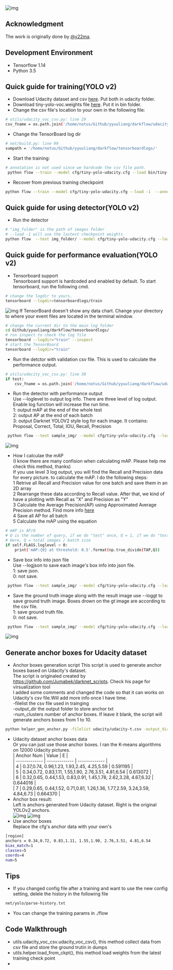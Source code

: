 ![img](showcases//1478732802681701702.jpg)

## Acknowledgment
The work is originally done by [@y22ma](https://github.com/y22ma/darkflow).    

## Development Environment

- Tensorflow 1.14
- Python 3.5

## Quick guide for training(YOLO v2)
- Download Udacity dataset and csv [here](https://github.com/udacity/self-driving-car/tree/master/annotations). Put both in udacity folder.
- Download tiny-yolo-voc.weights file [here](https://github.com/leetenki/YOLOtiny_v2_chainer/blob/master/tiny-yolo-voc.weights). Put it in bin folder.
- Change the csv file's location to your own in the following file: 
```bash
# utils/udacity_voc_csv.py: line 29
csv_fname = os.path.join('/home/notus/Github/yyuuliang/darkflow/udacity/udacity-t.csv')
```
- Change the TensorBoard log dir
```bash
# net/build.py: line 99
sumpath = '/home/notus/Github/yyuuliang/darkflow/tensorboardlogs/'
```
- Start the training:
```bash
# annotation is not used since we hardcode the csv file path.
 python flow --train --model cfg/tiny-yolo-udacity.cfg --load bin/tiny-yolo-voc.weights  --annotation udacity  --dataset udacity/object-dataset/
```
- Recover from previous training checkpoint
```bash
python flow --train --model cfg/tiny-yolo-udacity.cfg --load -1  --annotation udacity  --dataset udacity/object-dataset/ 
```

## Quick guide for using detector(YOLO v2)
- Run the detector
```bash
# "img_folder" is the path of images folder
# --load -1 will use the lastest checkpoint weights
python flow  --test img_folder/ --model cfg/tiny-yolo-udacity.cfg --load -1 --threshold 0.4 --gpu 0.7
```

## Quick guide for performance evaluation(YOLO v2)
- Tensorboard support  
Tensorboard support is hardcoded and enabled by default. To start tensorboard, run the following cmd.  
```bash
# change the logdir to yours.
tensorboard --logdir=tensorboardlogs/train
```
![img](showcases/tensorboard.png)
If TensorBoard doesn't show any data chart. Change your directory to where your event files are located in the terminal window.
```bash
# change the current dir to the main log folder
cd Github/yyuuliang/darkflow/tensorboardlogs/
# run inspect to check the log file
tensorboard --logdir="train" --inspect
# start the TensorBoard
tensorboard --logdir="train"
```
- Run the detctor with validation csv file. This is used to calculate the performance output.  
```bash
# utils/udacity_voc_csv.py: line 30
if test:
    csv_fname = os.path.join('/home/notus/Github/yyuuliang/darkflow/udacity/udacity-t.csv')
```
- Run the detector with performance output  
Use --loglevel to output log info. There are three level of log output. Enable log function will increase the run time.  
1: output mAP at the end of the whole test  
2: output AP at the end of each batch  
3: output Darknet YOLOV2 style log for each image. It contains: Proposal, Correct, Total, IOU, Recall, Precision  
```bash
 python flow --test sample_img/ --model cfg/tiny-yolo-udacity.cfg --load -1 --threshold 0.4 --gpu 0.7 --loglevel 3
```
![img](showcases/log.png)
- How I calculae the mAP  
(I know there are many confision when calculating mAP. Please help me check this method, thanks)  
If you use level 3 log output, you will find the Recall and Precision data for every picture. to calculate the mAP. I do the following steps:    
1 Retrive all Recall and Precision value for one batch and save them in an 2D array  
2 Rearrange these data according to Recall value. After that, we kind of have a plotting with Recall as "X" and Precision as "Y"  
3 Calculate the Average Precision(AP) using Approximated Average Precision method. Find more info [here](https://sanchom.wordpress.com/tag/average-precision/)  
4 Save all AP for all batch  
5 Calculate the mAP using the equation  
```bash
# mAP is AP/Q
# Q is the number of query, if we do "test" once, Q = 1, if we do "test" twice, Q = 2
# Here, Q = total images / batch size
if self.FLAGS.loglevel > 0:
    print('mAP:{0} at threshold: 0.5'.format(np.true_divide(TAP,Q))
````
- Save box info into json file  
Use --logjson to save each image's box info into json file.  
1: save json.   
0: not save.  
```bash
 python flow --test sample_img/ --model cfg/tiny-yolo-udacity.cfg --load -1 --threshold 0.4 --gpu 0.7 --logjson 1
```
- Save the ground truth image along with the result image
use --loggt to save ground truth image. Boxes drown on the gt image are according to the csv file.  
1: save ground truth file.   
0: not save.  
```bash
 python flow --test sample_img/ --model cfg/tiny-yolo-udacity.cfg --load -1 --threshold 0.4 --gpu 0.7 --loggt 1
```
![img](showcases/gt.png)
## Generate anchor boxes for Udacity dataset
- Anchor boxes generation script
This script is used to generate anchor boxes based on Udacity's dataset.  
The script is originaled created by https://github.com/Jumabek/darknet_scripts. Check his page for virsualization tool  
I added some comments and changed the code so that it can works on Udacity's csv file.Will add more info once I have time.  
-filelist the csv file used in trainging  
-output_dir the output folder to store anchor txt  
-num_clusters number of anchor boxes. If leave it blank, the script will generate anchors boxes from 1 to 10.  
```bash
python helper_gen_anchor.py -filelist udacity/udacity-t.csv -output_dir generated_anchors -num_clusters 5
```
- Udacity dataset anchor boxes data  
Or you can just use those anchor boxes. I ran the K-means algorithms on 12000 Udacity pictures.  
| Anchor Num    | Value         | E             |  
| ------------- | ------------- | ------------- |  
| 4 | 0.37,0.74, 0.96,1.23, 1.93,2.45, 4.25,5.59  | 0.591195  |  
| 5 | 0.34,0.72, 0.83,1.11, 1.55,1.90, 2.76,3.51, 4.81,6.54  | 0.613072  |  
| 6 | 0.32,0.65, 0.44,1.53, 0.83,0.91, 1.45,1.78, 2.62,3.28, 4.67,6.32 | 0.644016 |  
| 7 | 0.29,0.65, 0.44,1.52, 0.71,0.81, 1.26,1.36, 1.77,2.59, 3.24,3.59, 4.84,6.73 | 0.664370 |  
- Anchor box result:  
Left is anchors generated from Udacity dataset. Right is the original YOLOv2 anchors.  
![img](showcases/anchors5.png)
![img](showcases/anchors55.png)
- Use anchor boxes  
Replace the cfg's anchor data with your own's
````bash
[region]
anchors = 0.34,0.72, 0.83,1.11, 1.55,1.90, 2.76,3.51, 4.81,6.54
bias_match=1
classes=5
coords=4
num=5
````
## Tips
- If you changed config file after a training and want to use the new config setting, delele the history in the following file
```bash
net/yolo/parse-history.txt
```
- You can change the training params in ./flow

## Code Walkthrough

- utils.udacity_voc_csv.udacity_voc_csv(), this method collect data from csv file and store the ground trutin in dumps
- utils.helper.load_from_ckpt(), this method load weights from the latest training check point
- 